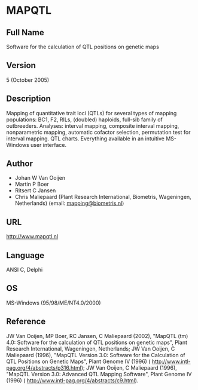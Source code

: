 # MAPQTL

## Full Name
Software for the calculation of QTL positions on genetic maps

## Version
5 (October 2005)

## Description
Mapping of quantitative trait loci (QTLs) for several types of mapping populations: BC1, F2, RILs, (doubled) haploids, full-sib family of outbreeders. Analyses: interval mapping, composite interval mapping, nonparametric mapping, automatic cofactor selection, permutation test for interval mapping. QTL charts. Everything available in an intuitive MS-Windows user interface.

## Author
* Johan W Van Ooijen
* Martin P Boer
* Ritsert C Jansen
* Chris Maliepaard (Plant Research International, Biometris, Wageningen, Netherlands) (email: mapping@biometris.nl)

## URL
http://www.mapqtl.nl

## Language
ANSI C, Delphi

## OS
MS-Windows (95/98/ME/NT4.0/2000)

## Reference
JW Van Ooijen, MP Boer, RC Jansen, C Maliepaard (2002), "MapQTL (tm) 4.0: Software for the calculation of QTL positions on genetic maps", Plant Research International, Wageningen, Netherlands; JW Van Ooijen, C Maliepaard (1996), "MapQTL Version 3.0: Software for the Calculation of QTL Positions on Genetic Maps", Plant Genome IV (1996) ( http://www.intl-pag.org/4/abstracts/p316.html); JW Van Ooijen, C Maliepaard (1996), "MapQTL Version 3.0: Advanced QTL Mapping Software", Plant Genome IV (1996) ( http://www.intl-pag.org/4/abstracts/c9.html).